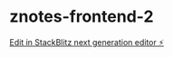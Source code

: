 # znotes-frontend-2

[Edit in StackBlitz next generation editor ⚡️](https://stackblitz.com/~/github.com/F0RG-2142/znotes-frontend-2)
